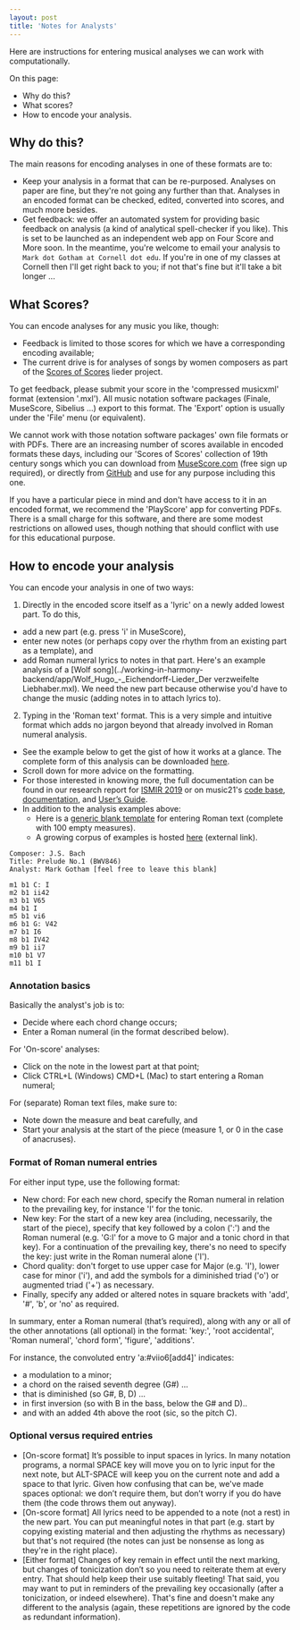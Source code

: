 ```yaml
---
layout: post
title: 'Notes for Analysts'
---
```


Here are instructions for entering musical analyses we can work with computationally.

On this page:
- Why do this?
- What scores?
- How to encode your analysis.

## Why do this?

The main reasons for encoding analyses in one of these formats are to:
- Keep your analysis in a format that can be re-purposed. Analyses on paper are fine, but they're not going any further than that. Analyses in an encoded format can be checked, edited, converted into scores, and much more besides.
- Get feedback: we offer an automated system for providing basic feedback on analysis (a kind of analytical spell-checker if you like). This is set to be launched as an independent web app on Four Score and More soon. In the meantime, you're welcome to email your analysis to `Mark dot Gotham at Cornell dot edu`. If you're in one of my classes at Cornell then I'll get right back to you; if not that's fine but it'll take a bit longer ...

## What Scores?

You can encode analyses for any music you like, though:
- Feedback is limited to those scores for which we have a corresponding encoding available;
- The current drive is for analyses of songs by women composers as part of the [Scores of Scores](/scores-of-scores) lieder project.

To get feedback, please submit your score in the 'compressed musicxml' format (extension '.mxl').
All music notation software packages (Finale, MuseScore, Sibelius ...) export to this format.
The 'Export' option is usually under the 'File' menu (or equivalent).

We cannot work with those notation software packages' own file formats or with PDFs.
There are an increasing number of scores available in encoded formats these days, including our 'Scores of Scores' collection of 19th century songs which you can download from [MuseScore.com](https://musescore.com/OpenScore-Lieder-Corpus) (free sign up required), or directly from [GitHub](https://github.com/MarkGotham/ScoresOfScores/tree/master/3-Corpus) and use for any purpose including this one.

If you have a particular piece in mind and don't have access to it in an encoded format, we recommend the 'PlayScore' app for converting PDFs.
There is a small charge for this software, and there are some modest restrictions on allowed uses, though nothing that should conflict with use for this educational purpose.

## How to encode your analysis

You can encode your analysis in one of two ways:

1. Directly in the encoded score itself as a 'lyric' on a newly added lowest part. To do this,
  - add a new part (e.g. press 'i' in MuseScore),
  - enter new notes (or perhaps copy over the rhythm from an existing part as a template), and
  - add Roman numeral lyrics to notes in that part. Here's an example analysis of a [Wolf song](../working-in-harmony-backend/app/Wolf_Hugo_-_Eichendorff-Lieder_Der verzweifelte Liebhaber.mxl). We need the new part because otherwise you'd have to change the music (adding notes in to attach lyrics to).
2. Typing in the 'Roman text' format. This is a very simple and intuitive format which adds no jargon beyond that already involved in Roman numeral analysis.
 - See the example below to get the gist of how it works at a glance. The complete form of this analysis can be downloaded [here](../working-in-harmony-backend/app/1.txt).
 - Scroll down for more advice on the formatting.
 - For those interested in knowing more, the full documentation can be found in our research report for [ISMIR 2019](http://archives.ismir.net/ismir2019/paper/000012.pdf) or on music21's [code base](github.com/cuthbertLab/music21/tree/master/music21/romanText), [documentation](web.mit.edu/music21/doc/moduleReference/moduleRoman.html), and [User’s Guide](http://web.mit.edu/music21/doc/usersGuide/usersGuide_23_romanNumerals.html).
 - In addition to the analysis examples above:
    + Here is a [generic blank template](RomanTextTemplate.txt) for entering Roman text (complete with 100 empty measures).
    + A growing corpus of examples is hosted [here](https://github.com/MarkGotham/When-in-Rome) (external link).

```
Composer: J.S. Bach
Title: Prelude No.1 (BWV846)
Analyst: Mark Gotham [feel free to leave this blank]

m1 b1 C: I
m2 b1 ii42
m3 b1 V65
m4 b1 I
m5 b1 vi6
m6 b1 G: V42
m7 b1 I6
m8 b1 IV42
m9 b1 ii7
m10 b1 V7
m11 b1 I
```

### Annotation basics

Basically the analyst's job is to:
- Decide where each chord change occurs;
- Enter a Roman numeral (in the format described below).

For 'On-score' analyses:
- Click on the note in the lowest part at that point;
- Click CTRL+L (Windows) CMD+L (Mac) to start entering a Roman numeral;

For (separate) Roman text files, make sure to:
- Note down the measure and beat carefully, and
- Start your analysis at the start of the piece (measure 1, or 0 in the case of anacruses).

### Format of Roman numeral entries

For either input type, use the following format:
- New chord: For each new chord, specify the Roman numeral in relation to the prevailing key, for instance 'I' for the tonic.
- New key: For the start of a new key area (including, necessarily, the start of the piece), specify that key followed by a colon (':') and the Roman numeral (e.g. 'G:I' for a move to G major and a tonic chord in that key). For a continuation of the prevailing key, there's no need to specify the key: just write in the Roman numeral alone ('I').
- Chord quality: don't forget to use upper case for Major (e.g. 'I'), lower case for minor ('i'), and add the symbols for a diminished triad ('o') or augmented triad ('+') as necessary.
- Finally, specify any added or altered notes in square brackets with 'add', '#', 'b', or 'no' as required.

In summary, enter a Roman numeral (that’s required), along with any or all of the other annotations (all optional) in the format: 'key:', 'root accidental', 'Roman numeral', 'chord form', 'figure', 'additions'.

For instance, the convoluted entry 'a:#viio6[add4]' indicates:
- a modulation to a minor;
- a chord on the raised seventh degree (G#) ...
- that is diminished (so G#, B, D) ...
- in first inversion (so with B in the bass, below the G# and D)..
- and with an added 4th above the root (sic, so the pitch C).

### Optional versus required entries

- [On-score format] It’s possible to input spaces in lyrics. In many notation programs, a normal SPACE key will move you on to lyric input for the next note, but ALT-SPACE will keep you on the current note and add a space to that lyric. Given how confusing that can be, we've made spaces optional: we don’t require them, but don’t worry if you do have them (the code throws them out anyway).
- [On-score format] All lyrics need to be appended to a note (not a rest) in the new part. You can put meaningful notes in that part (e.g. start by copying existing material and then adjusting the rhythms as necessary) but that's not required (the notes can just be nonsense as long as they're in the right place).
- [Either format] Changes of key remain in effect until the next marking, but changes of tonicization don’t so you need to reiterate them at every entry. That should help keep their use suitably fleeting! That said, you may want to put in reminders of the prevailing key occasionally (after a tonicization, or indeed elsewhere). That's fine and doesn't make any different to the analysis (again, these repetitions are ignored by the code as redundant information).
